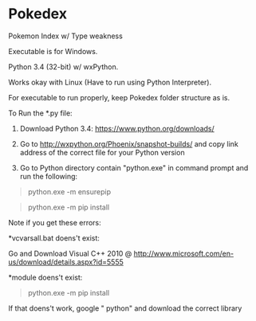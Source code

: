 # Pokedex
Pokemon Index w/ Type weakness

Executable is for Windows.

Python 3.4 (32-bit) w/ wxPython.

Works okay with Linux (Have to run using Python Interpreter).

For executable to run properly, keep Pokedex folder structure as is.







To Run the *.py file:

1. Download Python 3.4: https://www.python.org/downloads/

2. Go to http://wxpython.org/Phoenix/snapshot-builds/ and copy link address of the correct file for your Python version

3. Go to Python directory contain "python.exe" in command prompt and run the following:

  >python.exe -m ensurepip

  >python.exe -m pip install <paste link>
  
  
Note if you get these errors:

*vcvarsall.bat doens't exist: 

Go and Download Visual C++ 2010 @ http://www.microsoft.com/en-us/download/details.aspx?id=5555



*module <name> doens't exist:

>python.exe -m pip install <name>

If that doens't work, google "<name> python" and download the correct library
